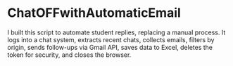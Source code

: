 # ChatOFFwithAutomaticEmail
I built this script to automate student replies, replacing a manual process. It logs into a chat system, extracts recent chats, collects emails, filters by origin, sends follow-ups via Gmail API, saves data to Excel, deletes the token for security, and closes the browser.
